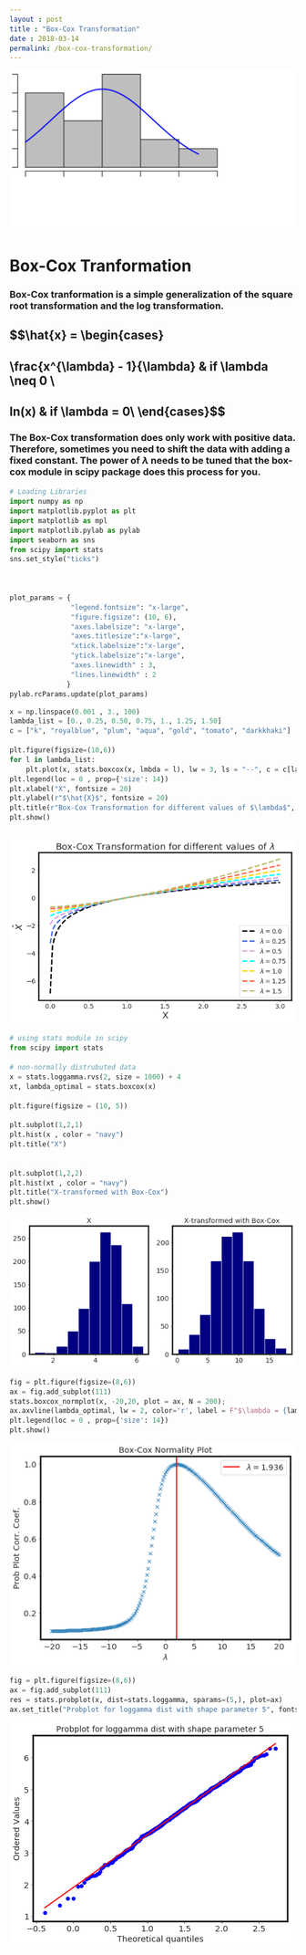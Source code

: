```yaml
---
layout : post
title : "Box-Cox Transformation"
date : 2018-03-14
permalink: /box-cox-transformation/
---
```

![glass-header](/images/boxcox-header.png)
# Box-Cox Tranformation

### Box-Cox tranformation is a simple generalization of the square root transformation and the log transformation.
 
## $$\hat{x} = \begin{cases}
##                \frac{x^{\lambda} - 1}{\lambda} & if \lambda \neq 0 \\
##                 ln(x) & if \lambda = 0\\ \end{cases}$$
         
### The Box-Cox transformation does only work with positive data. Therefore, sometimes you need to shift the data with adding a fixed constant. The power of $\lambda$ needs to be tuned that the box-cox module in scipy package does this process for you.


```python
# Loading Libraries
import numpy as np
import matplotlib.pyplot as plt
import matplotlib as mpl
import matplotlib.pylab as pylab
import seaborn as sns
from scipy import stats
sns.set_style("ticks")



plot_params = {
               "legend.fontsize": "x-large",
               "figure.figsize": (10, 6),
               "axes.labelsize": "x-large",
               "axes.titlesize":"x-large",
               "xtick.labelsize":"x-large",
               "ytick.labelsize":"x-large",
               "axes.linewidth" : 3,
               "lines.linewidth" : 2
              }
pylab.rcParams.update(plot_params)

```


```python
x = np.linspace(0.001 , 3., 100)
lambda_list = [0., 0.25, 0.50, 0.75, 1., 1.25, 1.50]
c = ["k", "royalblue", "plum", "aqua", "gold", "tomato", "darkkhaki"]

plt.figure(figsize=(10,6))
for l in lambda_list:
    plt.plot(x, stats.boxcox(x, lmbda = l), lw = 3, ls = "--", c = c[lambda_list.index(l)], label = F"$\lambda = {l}$")
plt.legend(loc = 0 , prop={'size': 14})
plt.xlabel("X", fontsize = 20)
plt.ylabel(r"$\hat{X}$", fontsize = 20)
plt.title(r"Box-Cox Transformation for different values of $\lambda$", fontsize = 20)
plt.show()
    
```


![png](/notebooks/box-cox-transformation_files/output_2_0.png)



```python
# using stats module in scipy
from scipy import stats

# non-normally distrubuted data
x = stats.loggamma.rvs(2, size = 1000) + 4
xt, lambda_optimal = stats.boxcox(x)

plt.figure(figsize = (10, 5))

plt.subplot(1,2,1)
plt.hist(x , color = "navy")
plt.title("X")


plt.subplot(1,2,2)
plt.hist(xt , color = "navy")
plt.title("X-transformed with Box-Cox")
plt.show()


```


![png](/notebooks/box-cox-transformation_files/output_3_0.png)



```python
fig = plt.figure(figsize=(8,6))
ax = fig.add_subplot(111)
stats.boxcox_normplot(x, -20,20, plot = ax, N = 200);
ax.axvline(lambda_optimal, lw = 2, color='r', label = F"$\lambda = {lambda_optimal:.4}$");
plt.legend(loc = 0 , prop={'size': 14})
plt.show()

```


![png](/notebooks/box-cox-transformation_files/output_4_0.png)



```python
fig = plt.figure(figsize=(8,6))
ax = fig.add_subplot(111)
res = stats.probplot(x, dist=stats.loggamma, sparams=(5,), plot=ax)
ax.set_title("Probplot for loggamma dist with shape parameter 5", fontsize = 14);
```


![png](/notebooks/box-cox-transformation_files/output_5_0.png)



```python

```
